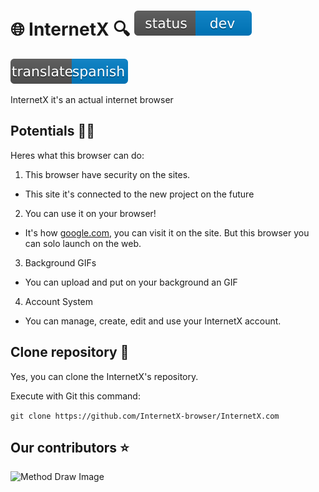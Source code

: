 # 🌐 InternetX 🔍 <img src="./src/devtitle.svg">

<p align="left">
<a href="./internetx_docs/README_es.md"><img alt="change lang" src="./src/transl_esp.svg"/></a>
</p>

InternetX it's an actual internet browser

## Potentials 💪🏻

Heres what this browser can do:

1. This browser have security on the sites.
- This site it's connected to the new project on the future
2. You can use it on your browser!
- It's how [google.com](https://google.com), you can visit it on the site. But this browser you can solo launch on the web.
3. Background GIFs
- You can upload and put on your background an GIF
4. Account System
- You can manage, create, edit and use your InternetX account.

## Clone repository 🤖

Yes, you can clone the InternetX's repository.

Execute with Git this command:

```git clone https://github.com/InternetX-browser/InternetX.com```

## Our contributors ⭐

<img width="300" height="200" alt="Method Draw Image" src="https://github.com/user-attachments/assets/379238ab-8efc-4fbb-a761-1b01c7dd8b7f" />


